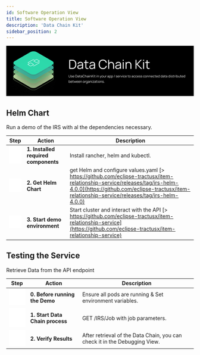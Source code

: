 ```yaml
---
id: Software Operation View
title: Software Operation View
description: 'Data Chain Kit'
sidebar_position: 2
---
```


![Datachain kit banner](../../../static/img/doc-datachain_header-minified.png)

## Helm Chart

Run a demo of the IRS with al the dependencies necessary.

| Step                                                                             | Action                              | Description                                                             |
|----------------------------------------------------------------------------------|-------------------------------------|-------------------------------------------------------------------------|
|![how to run the business partner kit diagram](../../../static/img/arrow_down.png)| **1. Installed required components**|Install rancher, helm and kubectl.                                       |
|![how to run the business partner kit diagram](../../../static/img/vector.png)    | **2. Get Helm Chart**               |get Helm and configure values.yaml [> https://github.com/eclipse-tractusx/item-relationship-service/releases/tag/irs-helm-4.0.0](https://github.com/eclipse-tractusx/item-relationship-service/releases/tag/irs-helm-4.0.0)|
|![how to run the business partner kit diagram](../../../static/img/check.png)     | **3. Start demo environment**|Start cluster and interact with the API [> https://github.com/eclipse-tractusx/item-relationship-service](https://github.com/eclipse-tractusx/item-relationship-service)|

## Testing the Service

Retrieve Data from the API endpoint

| Step                                                                             | Action                          | Description                                                              |
|----------------------------------------------------------------------------------|---------------------------------|--------------------------------------------------------------------------|
|![how to run the business partner kit diagram](../../../static/img/upload.png)| **0. Before running the Demo**  |Ensure all pods are running & Set environment variables.                  |
|![how to run the business partner kit diagram](../../../static/img/blank_page.png)    | **1. Start Data Chain process** |GET /IRS/Job with job parameters.                                         |
|![how to run the business partner kit diagram](../../../static/img/check.png)     | **2. Verify  Results**          |After retrieval of the Data Chain, you can check it in the Debugging View.|
